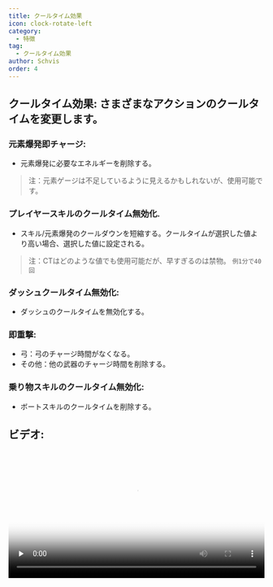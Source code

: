 ```yaml
---
title: クールタイム効果
icon: clock-rotate-left
category:
  - 特徴
tag:
  - クールタイム効果
author: Schvis
order: 4
---
```


## クールタイム効果: さまざまなアクションのクールタイムを変更します。
### 元素爆発即チャージ:
- 元素爆発に必要なエネルギーを削除する。
> 注：元素ゲージは不足しているように見えるかもしれないが、使用可能です。
### プレイヤースキルのクールタイム無効化.
- スキル/元素爆発のクールダウンを短縮する。クールタイムが選択した値より高い場合、選択した値に設定される。
> 注：CTはどのような値でも使用可能だが、早すぎるのは禁物。 `例1分で40回`
### ダッシュクールタイム無効化:
- ダッシュのクールタイムを無効化する。
### 即重撃:
- 弓：弓のチャージ時間がなくなる。
- その他：他の武器のチャージ時間を削除する。
### 乗り物スキルのクールタイム無効化:
- ボートスキルのクールタイムを削除する。

## ビデオ:

<video controls preload="none" width="100%" poster="https://nextcloud.atruicardona.xyz/s/6Gf3Wnc5F5bAfay/preview"><source src="https://nextcloud.atruicardona.xyz/s/6Gf3Wnc5F5bAfay/download" type="video/mp4"></video>
